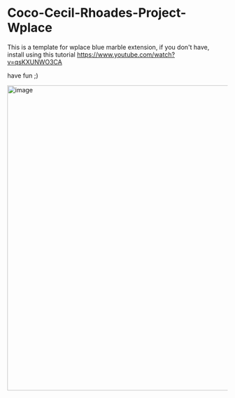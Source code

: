 # Coco-Cecil-Rhoades-Project-Wplace

This is a template for wplace blue marble extension, if you don't have, install using this tutorial https://www.youtube.com/watch?v=qsKXUNWO3CA

have fun ;)

<img width="782" height="698" alt="image" src="https://github.com/user-attachments/assets/79633acb-43e1-4676-8b40-c5cf1e64289d" />

